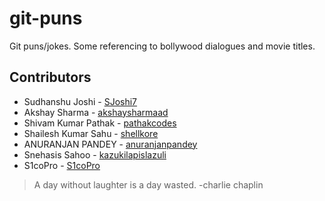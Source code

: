 # git-puns
Git puns/jokes. Some referencing to bollywood dialogues and movie titles.

## Contributors

* Sudhanshu Joshi - [SJoshi7](https://github.com/SJoshi7)
* Akshay Sharma - [akshaysharmaad](https://github.com/AkshaySharma008)
* Shivam Kumar Pathak - [pathakcodes](https://github.com/pathakcodes)
* Shailesh Kumar Sahu - [shellkore](https://github.com/shellkore)
* ANURANJAN PANDEY - [anuranjanpandey](https://github.com/anuranjanpandey)
* Snehasis Sahoo - [kazukilapislazuli](https://github.com/kazukilapislazuli)
* S1coPro - [S1coPro](https://github.com/S1coPro)

>A day without laughter is a day wasted. -charlie chaplin
